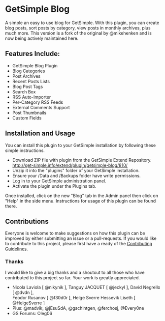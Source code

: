 # GetSimple Blog
A simple an easy to use blog for GetSimple. With this plugin, you can create blog posts, sort posts by category, view posts in monthly archives, plus much more. This version is a fork of the original by @mikehenken and is now being actively maintained here.

## Features Include:
- GetSimple Blog Plugin
- Blog Categories
- Post Archives
- Recent Posts Lists
- Blog Post Tags
- Search Box
- RSS Auto-Importer
- Per-Category RSS Feeds
- External Comments Support
- Post Thumbnails
- Custom Fields

## Installation and Usage
You can install this plugin to your GetSimple installation by following these simple instructions.

- Download ZIP file with plugin from the GetSimple Extend Repository.
  http://get-simple.info/extend/plugin/getsimple-blog/810/
- Unzip it into the "plugins" folder of your GetSimple installation.
- Ensure your /Data and /Backups folder have write permissions.
- Log in to your GetSimple administration panel.
- Activate the plugin under the Plugins tab.

Once installed, click on the new "Blog" tab in the Admin panel then click on "Help" in the side menu. Instructions for usage of this plugin can be found there.

## Contributions
Everyone is welcome to make suggestions on how this plugin can be improved by either submitting an issue or a pull-requests.
If you would like to contribute to this project, please first have a ready of the [Contributing Guidelines](.github/CONTRIBUTING.md).

### Thanks
I would like to give a big thanks and a shoutout to all those who have contributed to this project so far. Your work is greatly appreciated.
- Nicola Laviola [ @nikynik ], Tanguy JACQUET [ @jeckyl ], David Negrello [ @dvdn ],<br />
  Feodor Rusanov [ @f30d0r ], Helge Sverre Hessevik Liseth [ @HelgeSverre ]
- Plus: @madvik, @jEsuSdA, @gschintgen, @ferchosj, @Every0ne
- GS Forums: Oleg06

